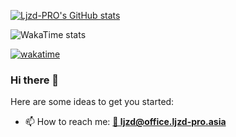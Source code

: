 [![Ljzd-PRO's GitHub stats](https://github-readme-stats.vercel.app/api?username=Ljzd-PRO&show_icons=true&theme=radical)](https://github.com/Ljzd-PRO/)

![WakaTime stats](https://github-readme-stats.vercel.app/api/wakatime?username=Ljzd_PRO\&layout=compact&theme=radical&langs_count=10)

[![wakatime](https://wakatime.com/badge/user/3ad83718-3844-42ca-82ee-571ac5c1ceeb.svg)](https://wakatime.com/@3ad83718-3844-42ca-82ee-571ac5c1ceeb)

### Hi there 👋

Here are some ideas to get you started:

- 📫 How to reach me: [**📧 ljzd@office.ljzd-pro.asia**](mailto:ljzd@office.ljzd-pro.asia)

<!-- Original
**Ljzd-PRO/Ljzd-PRO** is a ✨ _special_ ✨ repository because its `README.md` (this file) appears on your GitHub profile.

Here are some ideas to get you started:

- 🔭 I’m currently working on ...
- 🌱 I’m currently learning ...
- 👯 I’m looking to collaborate on ...
- 🤔 I’m looking for help with ...
- 💬 Ask me about ...
- 📫 How to reach me: ...
- 😄 Pronouns: ...
- ⚡ Fun fact: ...
-->
